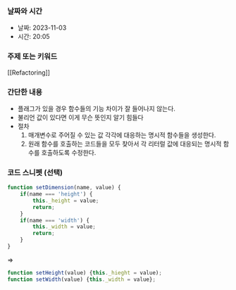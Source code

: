 ### 날짜와 시간

- 날짜: 2023-11-03
- 시간: 20:05

### 주제 또는 키워드
[[Refactoring]]

### 간단한 내용
- 플래그가 있을 경우 함수들의 기능 차이가 잘 들어나지 않는다.
- 불리언 값이 있다면 이게 무슨 뜻인지 알기 힘들다
- 절차
	1. 매개변수로 주어질 수 있는 값 각각에 대응하는 명시적 함수들을 생성한다.
	2. 원래 함수를 호출하는 코드들을 모두 찾아서 각 리터럴 값에 대응되는 명시적 함수를 호출하도록 수정한다. 

### 코드 스니펫 (선택)

```typescript
function setDimension(name, value) {
	if(name === 'height') {
		this._height = value;
		return;
	}
	if(name === 'width') {
		this._width = value;
		return;
	}
}
```
=>
```typescript
function setHeight(value) {this._hieght = value);
function setWidth(value) {this._width = value};
```